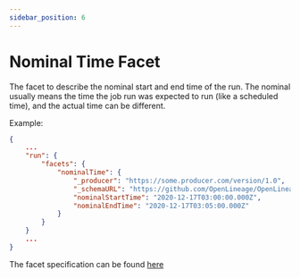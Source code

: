 ```yaml
---
sidebar_position: 6
---
```



# Nominal Time Facet

The facet to describe the nominal start and end time of the run. The nominal usually means the time the job run was expected to run (like a scheduled time), and the actual time can be different.

Example:

```json
{
    ...
    "run": {
        "facets": {
            "nominalTime": {
                "_producer": "https://some.producer.com/version/1.0",
                "_schemaURL": "https://github.com/OpenLineage/OpenLineage/blob/main/spec/facets/SQLJobFacet.json",
                "nominalStartTime": "2020-12-17T03:00:00.000Z",
                "nominalEndTime": "2020-12-17T03:05:00.000Z"
            }
        }
    }
    ...
}
```


The facet specification can be found [here](https://openlineage.io/spec/facets/1-0-0/NominalTimeRunFacet.json)